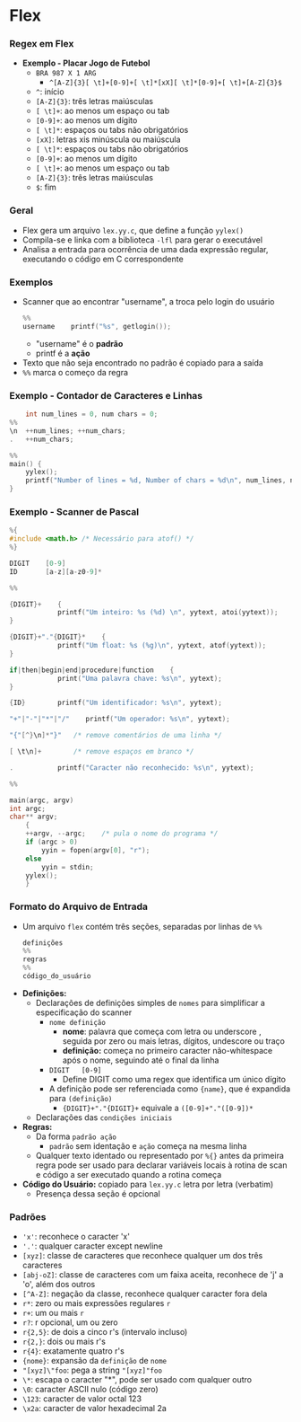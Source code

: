 # Flex

### Regex em Flex
* **Exemplo - Placar Jogo de Futebol**
    * `BRA 987 X 1 ARG`
        * `^[A-Z]{3}[ \t]+[0-9]+[ \t]*[xX][ \t]*[0-9]+[ \t]+[A-Z]{3}$`
    * `^`: início
    * `[A-Z]{3}`: três letras maiúsculas
    * `[ \t]+`: ao menos um espaço ou tab
    * `[0-9]+`: ao menos um dígito
    * `[ \t]*`: espaços ou tabs não obrigatórios
    * `[xX]`: letras xis minúscula ou maiúscula
    * `[ \t]*`: espaços ou tabs não obrigatórios
    * `[0-9]+`: ao menos um dígito
    * `[ \t]+`: ao menos um espaço ou tab
    * `[A-Z]{3}`: três letras maiúsculas
    * `$`: fim

### Geral
* Flex gera um arquivo `lex.yy.c`, que define a função `yylex()`
* Compila-se e linka com a biblioteca `-lfl` para gerar o executável
* Analisa a entrada para ocorrência de uma dada expressão regular, executando o código em C correspondente

### Exemplos
* Scanner que ao encontrar "username", a troca pelo login do usuário
    ```c
    %%
    username    printf("%s", getlogin());
    ```
    * "username" é o **padrão**
    * printf é a **ação**
* Texto que não seja encontrado no padrão é copiado para a saída
* `%%` marca o começo da regra

### Exemplo - Contador de Caracteres e Linhas
```c
    int num_lines = 0, num chars = 0;
%%
\n  ++num_lines; ++num_chars;
.   ++num_chars;

%%
main() {
    yylex();
    printf("Number of lines = %d, Number of chars = %d\n", num_lines, num_chars);
}
```

### Exemplo - Scanner de Pascal
```c
%{
#include <math.h> /* Necessário para atof() */
%}

DIGIT    [0-9]
ID       [a-z][a-z0-9]*

%%

{DIGIT}+    {
            printf("Um inteiro: %s (%d) \n", yytext, atoi(yytext));
}

{DIGIT}+"."{DIGIT}*    {
            printf("Um float: %s (%g)\n", yytext, atof(yytext));
}

if|then|begin|end|procedure|function    {
            print("Uma palavra chave: %s\n", yytext);
}

{ID}        printf("Um identificador: %s\n", yytext);

"+"|"-"|"*"|"/"    printf("Um operador: %s\n", yytext);

"{"[^}\n]*"}"   /* remove comentários de uma linha */

[ \t\n]+        /* remove espaços em branco */

.           printf("Caracter não reconhecido: %s\n", yytext);

%%

main(argc, argv)
int argc;
char** argv;
    {
    ++argv, --argc;    /* pula o nome do programa */
    if (argc > 0)
        yyin = fopen(argv[0], "r");
    else
        yyin = stdin;
    yylex();
    }
```

### Formato do Arquivo de Entrada
* Um arquivo `flex` contém três seções, separadas por linhas de `%%`
    ```c
    definições
    %%
    regras
    %%
    código_do_usuário
    ```
* **Definições:**
    * Declarações de definições simples de `nomes` para simplificar a especificação do scanner
        * `nome definição`
            * **nome**: palavra que começa com letra ou underscore , seguida por zero ou mais letras, dígitos, undescore ou traço
            * **definição:** começa no primeiro caracter não-whitespace após o nome, seguindo até o final da linha
        * `DIGIT   [0-9]`
            * Define DIGIT como uma regex que identifica um único dígito
        * A definição pode ser referenciada como `{name}`, que é expandida para `(definição)`
            * `{DIGIT}+"."{DIGIT}+` equivale a `([0-9]+"."([0-9])*`
    * Declarações das `condições iniciais`
* **Regras:**
    * Da forma `padrão ação`
        * `padrão` sem identação e `ação` começa na mesma linha
    * Qualquer texto identado ou representado por `%{}` antes da primeira regra pode ser usado para declarar variáveis locais à rotina de scan e código a ser executado quando a rotina começa
* **Código do Usuário:** copiado para `lex.yy.c` letra por letra (verbatim)
    * Presença dessa seção é opcional

### Padrões
* `'x'`: reconhece o caracter 'x'
* `'.'`: qualquer caracter except newline
* `[xyz]`: classe de caracteres que reconhece qualquer um dos três caracteres
* `[abj-oZ]`: classe de caracteres com um faixa aceita, reconhece de 'j' a 'o', além dos outros
* `[^A-Z]`: negação da classe, reconhece qualquer caracter fora dela
* `r*`: zero ou mais expressões regulares `r`
* `r+`: um ou mais `r`
* `r?`: r opcional, um ou zero
* `r{2,5}`: de dois a cinco r's (intervalo incluso)
* `r{2,}`: dois ou mais r's
* `r{4}`: exatamente quatro r's
* `{nome}`: expansão da `definição` de `nome`
* `"[xyz]\"foo`: pega a string `"[xyz]"foo`
* `\*`: escapa o caracter "*", pode ser usado com qualquer outro
* `\0`: caracter ASCII nulo (código zero)
* `\123`: caracter de valor octal 123
* `\x2a`: caracter de valor hexadecimal 2a